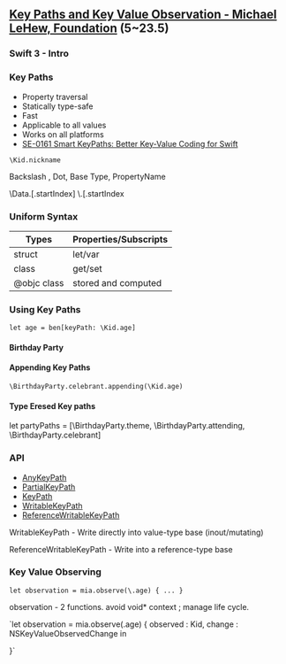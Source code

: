 
## [Key Paths and Key Value Observation - Michael LeHew, Foundation](212-2-key-paths-and-key-value-observation.md) (5~23.5)


### Swift 3 - Intro

### Key Paths

* Property traversal
*  Statically type-safe
* Fast
* Applicable to all values
* Works on all platforms
* [SE-0161 Smart KeyPaths: Better Key-Value Coding for Swift](https://github.com/apple/swift-evolution/blob/master/proposals/0161-key-paths.md)


`\Kid.nickname`

Backslash , Dot, Base Type, PropertyName

\\Data.[.startIndex] \\.[.startIndex


### Uniform Syntax

Types | Properties/Subscripts
--|--
struct | let/var
class | get/set
\@objc class | stored and computed

### Using Key Paths

`let age = ben[keyPath: \Kid.age]`

#### Birthday Party


#### Appending Key Paths

`\BirthdayParty.celebrant.appending(\Kid.age)`


#### Type Eresed Key paths

let partyPaths = [\BirthdayParty.theme, \BirthdayParty.attending, \BirthdayParty.celebrant]



### API

* [AnyKeyPath](https://developer.apple.com/documentation/swift/anykeypath)
* [PartialKeyPath](https://developer.apple.com/documentation/swift/partialkeypath)
* [KeyPath](https://developer.apple.com/documentation/swift/keypath)
* [WritableKeyPath](https://developer.apple.com/documentation/swift/writablekeypath)
* [ReferenceWritableKeyPath](https://developer.apple.com/documentation/swift/referencewritablekeypath)


WritableKeyPath - Write directly into value-type base (inout/mutating)

ReferenceWritableKeyPath - Write into a reference-type base


### Key Value Observing


`let observation = mia.observe(\.age) { ... }`

observation - 2 functions. avoid void* context ; manage life cycle.


`let observation = mia.observe(\.age) {
  observed : Kid, change : NSKeyValueObservedChange<Double> in


}`
